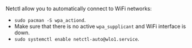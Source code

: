 Netctl allow you to automatically connect to WiFi networks:
- `sudo pacman -S wpa_actiond`.
- Make sure that there is no active `wpa_supplicant` and WiFi interface is down.
- `sudo systemctl enable netctl-auto@wlo1.service`.